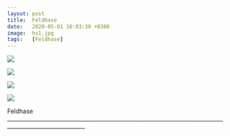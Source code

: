 ```yaml
---
layout: post
title:  Feldhase
date:   2020-05-01 16:03:30 +0300
image:  hs1.jpg
tags:   [Feldhase]
---
```


![]({{site.baseurl}}/img/00.jpg)

![]({{site.baseurl}}/img/hs2.jpg)

![]({{site.baseurl}}/img/hs3.jpg)

![]({{site.baseurl}}/img/hs4.jpg)

Feldhase __________________________________________________________________________________________________________